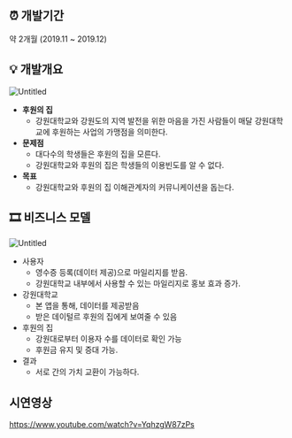 ## ⏰ 개발기간

약 2개월 (2019.11 ~ 2019.12)




## 💡 개발개요

![Untitled](https://s3-us-west-2.amazonaws.com/secure.notion-static.com/2b168277-055d-46a1-9b3a-4e1a93ff311c/Untitled.png)

- **후원의 집**
    - 강원대학교와 강원도의 지역 발전을 위한 마음을 가진 사람들이 매달 강원대학교에 후원하는 사업의 가맹점을 의미한다.
- **문제점**
    - 대다수의 학생들은 후원의 집을 모른다.
    - 강원대학교와 후원의 집은 학생들의 이용빈도를 알 수 없다.
- **목표**
    - 강원대학교와 후원의 집 이해관계자의 커뮤니케이션을 돕는다.
    



## 🎞 비즈니스 모델

![Untitled](https://s3-us-west-2.amazonaws.com/secure.notion-static.com/f3c16a9a-4534-4334-96ee-6fbed1728d13/Untitled.png)

- 사용자
    - 영수증 등록(데이터 제공)으로 마일리지를 받음.
    - 강원대학교 내부에서 사용할 수 있는 마일리지로 홍보 효과 증가.
- 강원대학교
    - 본 앱을 통해, 데이터를 제공받음
    - 받은 데이털르 후원의 집에게 보여줄 수 있음
- 후원의 집
    - 강원대로부터 이용자 수를 데이터로 확인 가능
    - 후원금 유지 및 증대 가능.
- 결과
    - 서로 간의 가치 교환이 가능하다.

## 시연영상
https://www.youtube.com/watch?v=YqhzgW87zPs

